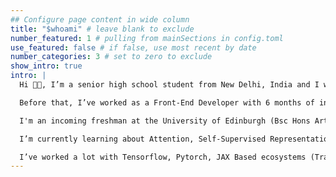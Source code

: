 ```yaml
---
## Configure page content in wide column
title: "$whoami" # leave blank to exclude
number_featured: 1 # pulling from mainSections in config.toml
use_featured: false # if false, use most recent by date
number_categories: 3 # set to zero to exclude
show_intro: true
intro: |
  Hi 👋🏻, I’m a senior high school student from New Delhi, India and I want to pursue deep learning in my higher education. I spent the last 2 years studying Machine Learning having completed multiple specialisations from deeplearning.ai, Google, IBM, Imperial College London, the OpenMined Udacity Course and many other courses.

  Before that, I’ve worked as a Front-End Developer with 6 months of internship experience in a leading educational startup. I also have a tech firm which I started with a couple of friends and we take industry projects for App and Web development. I’ve also worked a lot with IoT and Robotics having won multiple hackathon’s and represented my projects in the National Science Exhibition consecutively for 2 years. Two of my projects on Fake News Classification and Regression Analysis of Primary Biliary Cirrhosis are currently being mentored by Intel under the AI 4 Youth program.

  I'm an incoming freshman at the University of Edinburgh (Bsc Hons Artificial Intelligence and Computer Science)

  I’m currently learning about Attention, Self-Supervised Representation Learning, Graphical Models and Medical Imaging (Prognosis, some regression analysis as well).

  I’ve worked a lot with Tensorflow, Pytorch, JAX Based ecosystems (Trax, Flax, Objax, …).
---
```


